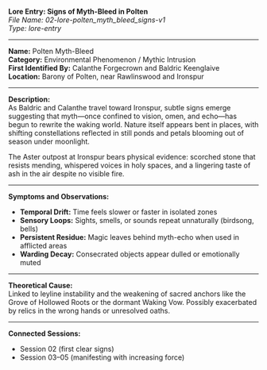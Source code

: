 **Lore Entry: Signs of Myth-Bleed in Polten**  
*File Name: 02-lore-polten_myth_bleed_signs-v1*  
*Type: lore-entry*

---

**Name:** Polten Myth-Bleed  
**Category:** Environmental Phenomenon / Mythic Intrusion  
**First Identified By:** Calanthe Forgecrown and Baldric Keenglaive  
**Location:** Barony of Polten, near Rawlinswood and Ironspur

---

**Description:**  
As Baldric and Calanthe travel toward Ironspur, subtle signs emerge suggesting that myth—once confined to vision, omen, and echo—has begun to rewrite the waking world. Nature itself appears bent in places, with shifting constellations reflected in still ponds and petals blooming out of season under moonlight.

The Aster outpost at Ironspur bears physical evidence: scorched stone that resists mending, whispered voices in holy spaces, and a lingering taste of ash in the air despite no visible fire.

---

**Symptoms and Observations:**  
- **Temporal Drift:** Time feels slower or faster in isolated zones  
- **Sensory Loops:** Sights, smells, or sounds repeat unnaturally (birdsong, bells)  
- **Persistent Residue:** Magic leaves behind myth-echo when used in afflicted areas  
- **Warding Decay:** Consecrated objects appear dulled or emotionally muted

---

**Theoretical Cause:**  
Linked to leyline instability and the weakening of sacred anchors like the Grove of Hollowed Roots or the dormant Waking Vow. Possibly exacerbated by relics in the wrong hands or unresolved oaths.

---

**Connected Sessions:**  
- Session 02 (first clear signs)  
- Session 03–05 (manifesting with increasing force)
